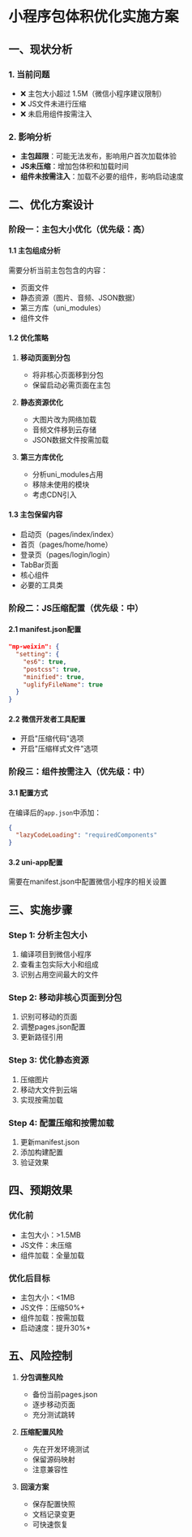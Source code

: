 # 小程序包体积优化实施方案

## 一、现状分析

### 1. 当前问题
- ❌ 主包大小超过 1.5M（微信小程序建议限制）
- ❌ JS文件未进行压缩
- ❌ 未启用组件按需注入

### 2. 影响分析
- **主包超限**：可能无法发布，影响用户首次加载体验
- **JS未压缩**：增加包体积和加载时间
- **组件未按需注入**：加载不必要的组件，影响启动速度

## 二、优化方案设计

### 阶段一：主包大小优化（优先级：高）

#### 1.1 主包组成分析
需要分析当前主包包含的内容：
- 页面文件
- 静态资源（图片、音频、JSON数据）
- 第三方库（uni_modules）
- 组件文件

#### 1.2 优化策略
1. **移动页面到分包**
   - 将非核心页面移到分包
   - 保留启动必需页面在主包

2. **静态资源优化**
   - 大图片改为网络加载
   - 音频文件移到云存储
   - JSON数据文件按需加载

3. **第三方库优化**
   - 分析uni_modules占用
   - 移除未使用的模块
   - 考虑CDN引入

#### 1.3 主包保留内容
- 启动页（pages/index/index）
- 首页（pages/home/home）
- 登录页（pages/login/login）
- TabBar页面
- 核心组件
- 必要的工具类

### 阶段二：JS压缩配置（优先级：中）

#### 2.1 manifest.json配置
```json
"mp-weixin": {
  "setting": {
    "es6": true,
    "postcss": true,
    "minified": true,
    "uglifyFileName": true
  }
}
```

#### 2.2 微信开发者工具配置
- 开启"压缩代码"选项
- 开启"压缩样式文件"选项

### 阶段三：组件按需注入（优先级：中）

#### 3.1 配置方式
在编译后的`app.json`中添加：
```json
{
  "lazyCodeLoading": "requiredComponents"
}
```

#### 3.2 uni-app配置
需要在manifest.json中配置微信小程序的相关设置

## 三、实施步骤

### Step 1: 分析主包大小
1. 编译项目到微信小程序
2. 查看主包实际大小和组成
3. 识别占用空间最大的文件

### Step 2: 移动非核心页面到分包
1. 识别可移动的页面
2. 调整pages.json配置
3. 更新路径引用

### Step 3: 优化静态资源
1. 压缩图片
2. 移动大文件到云端
3. 实现按需加载

### Step 4: 配置压缩和按需加载
1. 更新manifest.json
2. 添加构建配置
3. 验证效果

## 四、预期效果

### 优化前
- 主包大小：>1.5MB
- JS文件：未压缩
- 组件加载：全量加载

### 优化后目标
- 主包大小：<1MB
- JS文件：压缩50%+
- 组件加载：按需加载
- 启动速度：提升30%+

## 五、风险控制

1. **分包调整风险**
   - 备份当前pages.json
   - 逐步移动页面
   - 充分测试跳转

2. **压缩配置风险**
   - 先在开发环境测试
   - 保留源码映射
   - 注意兼容性

3. **回滚方案**
   - 保存配置快照
   - 文档记录变更
   - 可快速恢复
